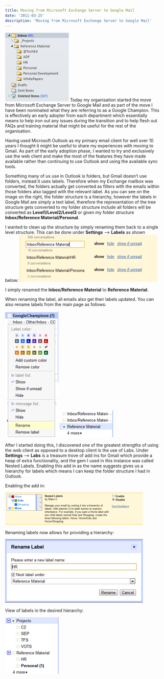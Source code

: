 ```yaml
---
title: Moving from Microsoft Exchange Server to Google Mail
date: '2011-03-25'
description: 'Moving from Microsoft Exchange Server to Google Mail'
---
```


![outlookfolders](../../assets/inbox1.png)
Today my organisation started the move from Microsoft Exchange Server to Google Mail and as part of the move I have been nominated what they are referring to as a Google Champion. This is effectively an early adopter from each department which essentially means to help iron out any issues during the transition and to help flesh out FAQs and training material that might be useful for the rest of the organisation.

Having used Microsoft Outlook as my primary email client for well over 10 years I thought it might be useful to share my experiences with moving to Gmail. As part of the early adoption phase, I wanted to try and exclusively use the web client and make the most of the features they have made available rather than continuing to use Outlook and using the available sync tools.

Something many of us use in Outlook is folders, but Gmail doesn’t use folders, instead it uses labels. Therefore when my Exchange mailbox was converted, the folders actually get converted as filters with the emails within those folders also tagged with the relevant label. As you can see on the image on the right, the folder structure is a hierarchy, however the labels in Google Mail are simply a text label, therefore the representation of the tree structure gets converted to my folder structure include all folders will be converted as **Level1/Level2/Level3** or given my folder structure **Inbox/Reference Material/Personal**.

I wanted to clean up the structure by simply renaming them back to a single level structure. This can be done under **Settings** –&gt; **Labels** as shown below:
![gmailsettings](../../assets/gmailsettings.png)

I simply renamed the **Inbox/Reference Material** to **Reference Material**.

When renaming the label, all emails also get their labels updated. You can also rename labels from the main page as follows:

![label1](../../assets/inboxfilter1.png)
![label2](../../assets/inboxfilter2.png)

After I started doing this, I discovered one of the greatest strengths of using the web client as opposed to a desktop client is the use of Labs. Under **Settings** –&gt; **Labs** is a treasure trove of add ins for Gmail which provide a heap of extra functionality, and the gem I used in this instance was called Nested Labels. Enabling this add in as the name suggests gives us a hierarchy for labels which means I can keep the folder structure I had in Outlook.

Enabling the add in:

![addin](../../assets/inboxlabel2.png)

Renaming labels now allows for providing a hierarchy:

![labels](../../assets/inboxlabel3.png)

View of labels in the desired hierarchy:

![label2](../../assets/inboxlabel4.png)
